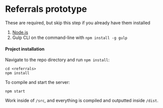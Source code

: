 # Referrals prototype


These are required, but skip this step if you already have them installed

1. [Node.js](https://nodejs.org/en/download/)
2. Gulp CLI on the command-line with `npm install -g gulp`


#### Project installation

Navigate to the repo directory and run `npm install`:

```
cd <referrals>
npm install
```

To compile and start the server:

```
npm start
```

Work inside of `/src`, and everything is compiled and outputted inside `/dist`.
